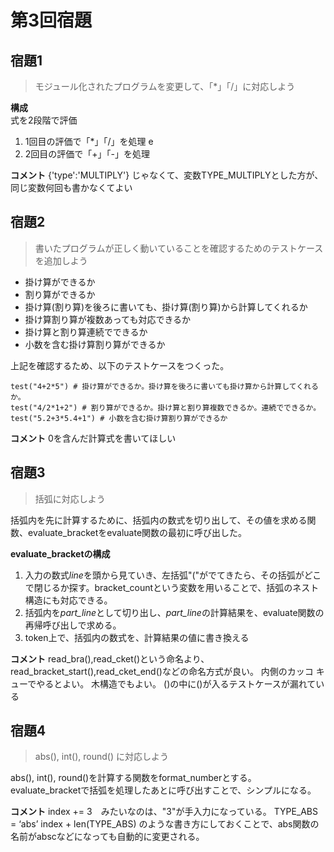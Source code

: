 # 第3回宿題
## 宿題1
>モジュール化されたプログラムを変更して、「*」「/」に対応しよう 

**構成**  
式を2段階で評価 
1. 1回目の評価で「*」「/」を処理 e
2. 2回目の評価で「+」「-」を処理

**コメント**
{'type':'MULTIPLY'}
じゃなくて、変数TYPE_MULTIPLYとした方が、同じ変数何回も書かなくてよい
## 宿題2
>書いたプログラムが正しく動いていることを確認するためのテストケースを追加しよう
- 掛け算ができるか
- 割り算ができるか
- 掛け算(割り算)を後ろに書いても、掛け算(割り算)から計算してくれるか
- 掛け算割り算が複数あっても対応できるか
- 掛け算と割り算連続でできるか
- 小数を含む掛け算割り算ができるか

上記を確認するため、以下のテストケースをつくった。
```
test("4+2*5") # 掛け算ができるか。掛け算を後ろに書いても掛け算から計算してくれるか。
test("4/2*1+2") # 割り算ができるか。掛け算と割り算複数できるか。連続でできるか。
test("5.2+3*5.4+1") # 小数を含む掛け算割り算ができるか
```

**コメント**
0を含んだ計算式を書いてほしい
## 宿題3
>括弧に対応しよう

括弧内を先に計算するために、括弧内の数式を切り出して、その値を求める関数、evaluate_bracketをevaluate関数の最初に呼び出した。

**evaluate_bracketの構成**
1. 入力の数式*line*を頭から見ていき、左括弧"("がでてきたら、その括弧がどこで閉じるか探す。bracket_countという変数を用いることで、括弧のネスト構造にも対応できる。
2. 括弧内を*part_line*として切り出し、*part_line*の計算結果を、evaluate関数の再帰呼び出しで求める。
3. token上で、括弧内の数式を、計算結果の値に書き換える

**コメント**
read_bra(),read_cket()という命名より、read_bracket_start(),read_cket_end()などの命名方式が良い。
内側のカッコ
キューでやるとよい。
木構造でもよい。
()の中に()が入るテストケースが漏れている
## 宿題4
>abs(), int(), round() に対応しよう

abs(), int(), round()を計算する関数をformat_numberとする。
evaluate_bracketで括弧を処理したあとに呼び出すことで、シンプルになる。

**コメント**
index += 3　みたいなのは、"3"が手入力になっている。
TYPE_ABS = ‘abs’
index + len(TYPE_ABS)
のような書き方にしておくことで、abs関数の名前がabscなどになっても自動的に変更される。

